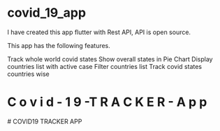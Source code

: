 # covid_19_app

I have created this app flutter with Rest API, API is open source.


This app has the following features.

Track whole world covid states
Show overall states in Pie Chart
Display countries list with active case
Filter countries list
Track covid states countries wise


#  C o v i d - 1 9 -T R A C K E R - A p p 
 
 #   C O V I D 1 9   T R A C K E R   A P P  
 